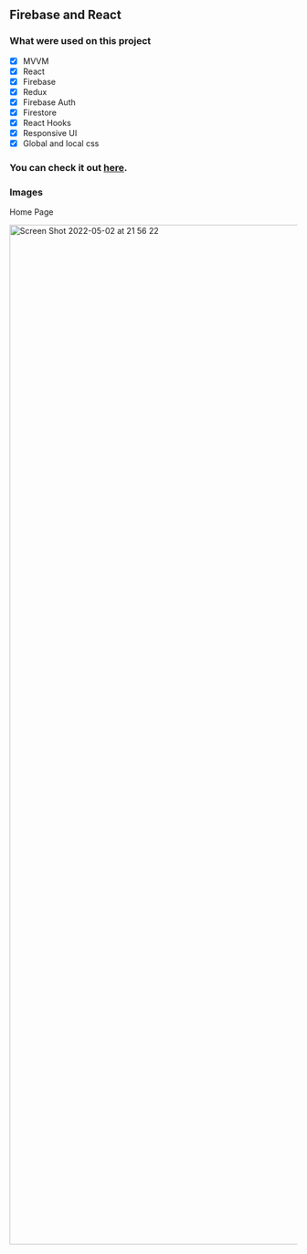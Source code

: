 ## Firebase and React 

### What were used on this project

- [x] MVVM 
- [x] React 
- [x] Firebase 
- [x] Redux 
- [x] Firebase Auth 
- [x] Firestore 
- [x] React Hooks
- [x] Responsive UI 
- [x] Global and local css 

### You can check it out [here](https://ajudadev-7bc8a.web.app). 

### Images 

 Home Page


<img width="1785" alt="Screen Shot 2022-05-02 at 21 56 22" src="https://user-images.githubusercontent.com/60064602/166390272-d8fbcc63-dcd3-471e-b85d-af4f44f4b3d5.png">
